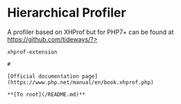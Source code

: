 # Hierarchical Profiler



A profiler based on XHProf but for PHP7+ can be found at https://github.com/tideways/?>
```
xhprof-extension  

#

[Official documentation page](https://www.php.net/manual/en/book.xhprof.php)

**[To root](/README.md)**